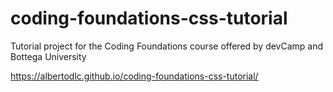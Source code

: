 # coding-foundations-css-tutorial
Tutorial project for the Coding Foundations course offered by devCamp and Bottega University

https://albertodlc.github.io/coding-foundations-css-tutorial/
